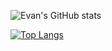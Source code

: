 ![Evan's GitHub stats](https://github-readme-stats.vercel.app/api?username=Evanm97&theme=react&show_icons=true)

[![Top Langs](https://github-readme-stats.vercel.app/api/top-langs/?username=Evanm97&layout=compact&theme=react)](https://github.com/Evanm97/github-readme-stats)
